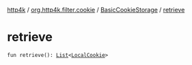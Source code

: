 [http4k](../../index.md) / [org.http4k.filter.cookie](../index.md) / [BasicCookieStorage](index.md) / [retrieve](./retrieve.md)

# retrieve

`fun retrieve(): `[`List`](https://kotlinlang.org/api/latest/jvm/stdlib/kotlin.collections/-list/index.html)`<`[`LocalCookie`](../-local-cookie/index.md)`>`